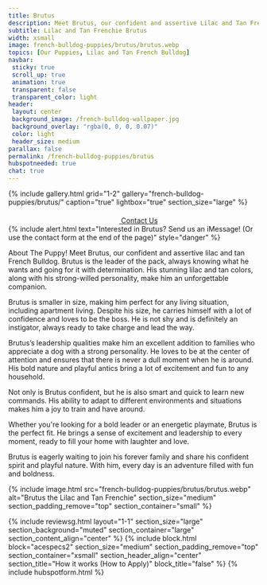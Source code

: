 ```yaml
---
title: Brutus
description: Meet Brutus, our confident and assertive Lilac and Tan French Bulldog puppy.
subtitle: Lilac and Tan Frenchie Brutus
width: xsmall
image: french-bulldog-puppies/brutus/brutus.webp
topics: [Our Puppies, Lilac and Tan French Bulldog]
navbar:
 sticky: true
 scroll_up: true
 animation: true
 transparent: false
 transparent_color: light
header:
 layout: center
 background_image: /french-bulldog-wallpaper.jpg
 background_overlay: "rgba(0, 0, 0, 0.07)"
 color: light
 header_size: medium
parallax: false
permalink: /french-bulldog-puppies/brutus
hubspotneeded: true
chat: true
---
```


{% include gallery.html
grid="1-2"
gallery="french-bulldog-puppies/brutus/"
caption="true"
lightbox="true"
section_size="large"
%}

<center><a class="uk-button uk-button-danger uk-border-pill uk-button-xlarge my-border-rounded" href="tel:212-739-0182">
    <span data-uk-icon="phone" class="uk-icon">
        <svg width="20" height="20" viewBox="0 0 20 20" xmlns="http://www.w3.org/2000/svg"></svg>
    </span>
    Contact Us
</a>
</center>
{% include alert.html text="Interested in Brutus? Send us an iMessage! (Or use the contact form at the end of the page)" style="danger" %}

About The Puppy!
Meet Brutus, our confident and assertive lilac and tan French Bulldog. Brutus is the leader of the pack, always knowing what he wants and going for it with determination. His stunning lilac and tan colors, along with his strong-willed personality, make him an unforgettable companion.

Brutus is smaller in size, making him perfect for any living situation, including apartment living. Despite his size, he carries himself with a lot of confidence and loves to be the boss. He is not shy and is definitely an instigator, always ready to take charge and lead the way.

Brutus’s leadership qualities make him an excellent addition to families who appreciate a dog with a strong personality. He loves to be at the center of attention and ensures that there is never a dull moment when he is around. His bold nature and playful antics bring a lot of excitement and fun to any household.

Not only is Brutus confident, but he is also smart and quick to learn new commands. His ability to adapt to different environments and situations makes him a joy to train and have around.

Whether you're looking for a bold leader or an energetic playmate, Brutus is the perfect fit. He brings a sense of excitement and leadership to every moment, ready to fill your home with laughter and love.

Brutus is eagerly waiting to join his forever family and share his confident spirit and playful nature. With him, every day is an adventure filled with fun and boldness.

{% include image.html
src="french-bulldog-puppies/brutus/brutus.webp"
alt="Brutus the Lilac and Tan Frenchie"
section_size="medium"
section_padding_remove="top"
section_container="small"
%}

{% include reviewsg.html
layout="1-1"
section_size="large"
section_background="muted"
section_container="large"
section_content_align="center"
%}
{% include block.html
block="acespecs2"
section_size="medium"
section_padding_remove="top"
section_container="xsmall"
section_header_align="center"
section_title="How it works (How to Apply)"
block_title="false"
%}
{% include hubspotform.html %}
